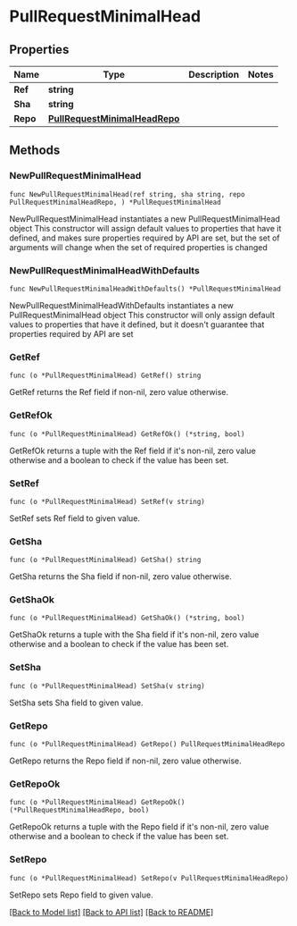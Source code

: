 # PullRequestMinimalHead

## Properties

Name | Type | Description | Notes
------------ | ------------- | ------------- | -------------
**Ref** | **string** |  | 
**Sha** | **string** |  | 
**Repo** | [**PullRequestMinimalHeadRepo**](PullRequestMinimalHeadRepo.md) |  | 

## Methods

### NewPullRequestMinimalHead

`func NewPullRequestMinimalHead(ref string, sha string, repo PullRequestMinimalHeadRepo, ) *PullRequestMinimalHead`

NewPullRequestMinimalHead instantiates a new PullRequestMinimalHead object
This constructor will assign default values to properties that have it defined,
and makes sure properties required by API are set, but the set of arguments
will change when the set of required properties is changed

### NewPullRequestMinimalHeadWithDefaults

`func NewPullRequestMinimalHeadWithDefaults() *PullRequestMinimalHead`

NewPullRequestMinimalHeadWithDefaults instantiates a new PullRequestMinimalHead object
This constructor will only assign default values to properties that have it defined,
but it doesn't guarantee that properties required by API are set

### GetRef

`func (o *PullRequestMinimalHead) GetRef() string`

GetRef returns the Ref field if non-nil, zero value otherwise.

### GetRefOk

`func (o *PullRequestMinimalHead) GetRefOk() (*string, bool)`

GetRefOk returns a tuple with the Ref field if it's non-nil, zero value otherwise
and a boolean to check if the value has been set.

### SetRef

`func (o *PullRequestMinimalHead) SetRef(v string)`

SetRef sets Ref field to given value.


### GetSha

`func (o *PullRequestMinimalHead) GetSha() string`

GetSha returns the Sha field if non-nil, zero value otherwise.

### GetShaOk

`func (o *PullRequestMinimalHead) GetShaOk() (*string, bool)`

GetShaOk returns a tuple with the Sha field if it's non-nil, zero value otherwise
and a boolean to check if the value has been set.

### SetSha

`func (o *PullRequestMinimalHead) SetSha(v string)`

SetSha sets Sha field to given value.


### GetRepo

`func (o *PullRequestMinimalHead) GetRepo() PullRequestMinimalHeadRepo`

GetRepo returns the Repo field if non-nil, zero value otherwise.

### GetRepoOk

`func (o *PullRequestMinimalHead) GetRepoOk() (*PullRequestMinimalHeadRepo, bool)`

GetRepoOk returns a tuple with the Repo field if it's non-nil, zero value otherwise
and a boolean to check if the value has been set.

### SetRepo

`func (o *PullRequestMinimalHead) SetRepo(v PullRequestMinimalHeadRepo)`

SetRepo sets Repo field to given value.



[[Back to Model list]](../README.md#documentation-for-models) [[Back to API list]](../README.md#documentation-for-api-endpoints) [[Back to README]](../README.md)


